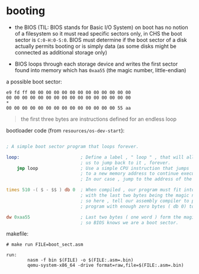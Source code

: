 # booting

- the BIOS (TIL: BIOS stands for Basic I/O System) on boot has no notion of a filesystem so it must read specific sectors only, in CHS the boot sector is `C:0-H:0-S:0`. BIOS must determine if the boot sector of a disk actually permits booting or is simply data (as some disks might be connected as additional storage only)

- BIOS loops through each storage device and writes the first sector found into memory which has `0xaa55` (the magic number, little-endian)

a possible boot sector:

```
e9 fd ff 00 00 00 00 00 00 00 00 00 00 00 00 00
00 00 00 00 00 00 00 00 00 00 00 00 00 00 00 00
*
00 00 00 00 00 00 00 00 00 00 00 00 00 00 55 aa
```

> the first three bytes are instructions defined for an endless loop


bootloader code (from `resources/os-dev-start`):

```asm

; A simple boot sector program that loops forever.

loop: 						; Define a label , " loop " , that will allow
							; us to jump back to it , forever.
	jmp loop 				; Use a simple CPU instruction that jumps
							; to a new memory address to continue execution.
							; In our case , jump to the address of the current instruction.

times 510 -( $ - $$ ) db 0  ; When compiled , our program must fit into 512 bytes ,
							; with the last two bytes being the magic number ,
							; so here , tell our assembly compiler to pad out our
							; program with enough zero bytes ( db 0) to bring us to the 510th byte.

dw 0xaa55 					; Last two bytes ( one word ) form the magic number ,
							; so BIOS knows we are a boot sector.

```

makefile:

```
# make run FILE=boot_sect.asm

run:
        nasm -f bin $(FILE) -o $(FILE:.asm=.bin)
        qemu-system-x86_64 -drive format=raw,file=$(FILE:.asm=.bin)
```
